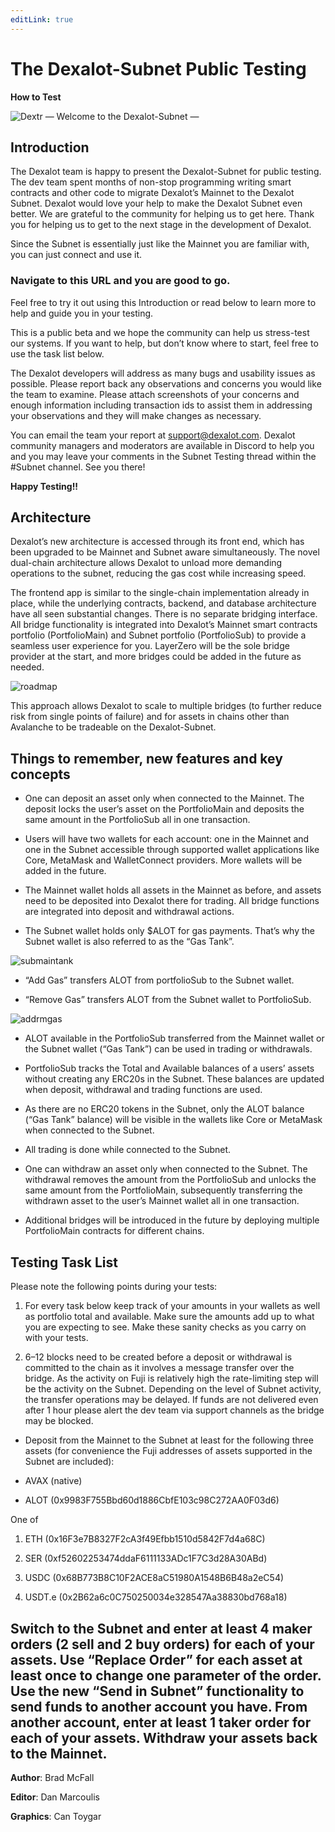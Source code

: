 ```yaml
---
editLink: true
---
```


# The Dexalot-Subnet Public Testing

 **How to Test**

![Dextr](/images/howtotest/dextrcomp.png)
— Welcome to the Dexalot-Subnet —

## **Introduction**

The Dexalot team is happy to present the Dexalot-Subnet for public testing. The dev team spent months of non-stop programming writing smart contracts and other code to migrate Dexalot’s Mainnet to the Dexalot Subnet. Dexalot would love your help to make the Dexalot Subnet even better. We are grateful to the community for helping us to get here. Thank you for helping us to get to the next stage in the development of Dexalot.

Since the Subnet is essentially just like the Mainnet you are familiar with, you can just connect and use it.

### **Navigate to this URL and you are good to go.**

Feel free to try it out using this Introduction or read below to learn more to help and guide you in your testing.

<YouTube id="vRvaswPuMNg" />

This is a public beta and we hope the community can help us stress-test our systems. If you want to help, but don’t know where to start, feel free to use the task list below.

The Dexalot developers will address as many bugs and usability issues as possible. Please report back any observations and concerns you would like the team to examine. Please attach screenshots of your concerns and enough information including transaction ids to assist them in addressing your observations and they will make changes as necessary.

You can email the team your report at [support@dexalot.com](support@dexalot.com). Dexalot community managers and moderators are available in Discord to help you and you may leave your comments in the Subnet Testing thread within the #Subnet channel. See you there!

**Happy Testing!!**

## **Architecture**

Dexalot’s new architecture is accessed through its front end, which has been upgraded to be Mainnet and Subnet aware simultaneously. The novel dual-chain architecture allows Dexalot to unload more demanding operations to the subnet, reducing the gas cost while increasing speed.

The frontend app is similar to the single-chain implementation already in place, while the underlying contracts, backend, and database architecture have all seen substantial changes. There is no separate bridging interface. All bridge functionality is integrated into Dexalot’s Mainnet smart contracts portfolio (PortfolioMain) and Subnet portfolio (PortfolioSub) to provide a seamless user experience for you. LayerZero will be the sole bridge provider at the start, and more bridges could be added in the future as needed.

![roadmap](/images/howtotest/roadmp.png)

This approach allows Dexalot to scale to multiple bridges (to further reduce risk from single points of failure) and for assets in chains other than Avalanche to be tradeable on the Dexalot-Subnet.

## Things to remember, new features and key concepts

* One can deposit an asset only when connected to the Mainnet. The deposit locks the user’s asset on the PortfolioMain and deposits the same amount in the PortfolioSub all in one transaction.

* Users will have two wallets for each account: one in the Mainnet and one in the Subnet accessible through supported wallet applications like Core, MetaMask and WalletConnect providers. More wallets will be added in the future.

* The Mainnet wallet holds all assets in the Mainnet as before, and assets need to be deposited into Dexalot there for trading. All bridge functions are integrated into deposit and withdrawal actions.

* The Subnet wallet holds only $ALOT for gas payments. That’s why the Subnet wallet is also referred to as the “Gas Tank”.

![submaintank](/images/howtotest/submaintank.png)

* “Add Gas” transfers ALOT from portfolioSub to the Subnet wallet.

* “Remove Gas” transfers ALOT from the Subnet wallet to PortfolioSub.

![addrmgas](/images/howtotest/addrmgas.png)

* ALOT available in the PortfolioSub transferred from the Mainnet wallet or the Subnet wallet (“Gas Tank”) can be used in trading or withdrawals.

* PortfolioSub tracks the Total and Available balances of a users’ assets without creating any ERC20s in the Subnet. These balances are updated when deposit, withdrawal and trading functions are used.

* As there are no ERC20 tokens in the Subnet, only the ALOT balance (“Gas Tank” balance) will be visible in the wallets like Core or MetaMask when connected to the Subnet.

* All trading is done while connected to the Subnet.

* One can withdraw an asset only when connected to the Subnet. The withdrawal removes the amount from the PortfolioSub and unlocks the same amount from the PortfolioMain, subsequently transferring the withdrawn asset to the user’s Mainnet wallet all in one transaction.

* Additional bridges will be introduced in the future by deploying multiple PortfolioMain contracts for different chains.

## **Testing Task List**

Please note the following points during your tests:

1.  For every task below keep track of your amounts in your wallets as well as portfolio total and available. Make sure the amounts add up to what you are expecting to see. Make these sanity checks as you carry on with your tests.

2.  6–12 blocks need to be created before a deposit or withdrawal is committed to the chain as it involves a message transfer over the bridge. As the activity on Fuji is relatively high the rate-limiting step will be the activity on the Subnet. Depending on the level of Subnet activity, the transfer operations may be delayed. If funds are not delivered even after 1 hour please alert the dev team via support channels as the bridge may be blocked.

* Deposit from the Mainnet to the Subnet at least for the following three assets (for convenience the Fuji addresses of assets supported in the Subnet are included):

* AVAX (native)

* ALOT (0x9983F755Bbd60d1886CbfE103c98C272AA0F03d6)

One of

1.  ETH (0x16F3e7B8327F2cA3f49Efbb1510d5842F7d4a68C)

2.  SER (0xf52602253474ddaF6111133ADc1F7C3d28A30ABd)

3. USDC (0x68B773B8C10F2ACE8aC51980A1548B6B48a2eC54)

4. USDT.e (0x2B62a6c0C750250034e328547Aa38830bd768a18)

Switch to the Subnet and enter at least 4 maker orders (2 sell and 2 buy orders) for each of your assets.
Use “Replace Order” for each asset at least once to change one parameter of the order.
Use the new “Send in Subnet” functionality to send funds to another account you have.
From another account, enter at least 1 taker order for each of your assets.
Withdraw your assets back to the Mainnet.
---
**Author**: Brad McFall

**Editor**: Dan Marcoulis

**Graphics**: Can Toygar
